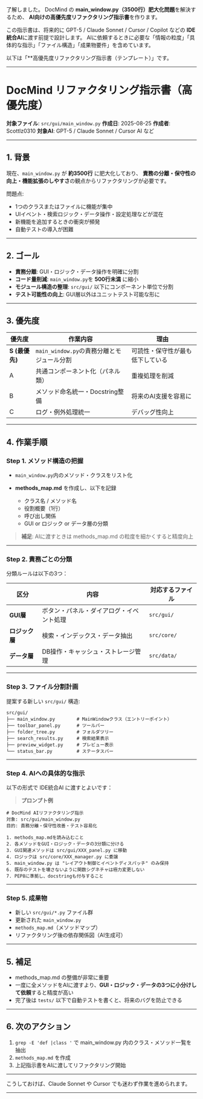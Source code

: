 了解しました。
DocMind の **main_window.py（3500行）肥大化問題**を解決するため、
**AI向けの高優先度リファクタリング指示書**を作ります。

この指示書は、将来的に GPT-5 / Claude Sonnet / Cursor / Copilot などの **IDE統合AI**に渡す前提で設計します。
AIに依頼するときに必要な「情報の粒度」「具体的な指示」「ファイル構造」「成果物要件」を含めています。

以下は「**高優先度リファクタリング指示書（テンプレート）」です。

---

# **DocMind リファクタリング指示書（高優先度）**

**対象ファイル**: `src/gui/main_window.py`
**作成日**: 2025-08-25
**作成者**: Scottlz0310
**対象AI**: GPT-5 / Claude Sonnet / Cursor AI など

---

## **1. 背景**

現在、`main_window.py` が **約3500行** に肥大化しており、
**責務の分離・保守性の向上・機能拡張のしやすさ**の観点からリファクタリングが必要です。

問題点:

* 1つのクラスまたはファイルに機能が集中
* UIイベント・検索ロジック・データ操作・設定処理などが混在
* 新機能を追加するときの衝突が頻発
* 自動テストの導入が困難

---

## **2. ゴール**

* **責務分離**: GUI・ロジック・データ操作を明確に分割
* **コード量削減**: `main_window.py`を **500行未満** に縮小
* **モジュール構造の整理**: `src/gui/` 以下にコンポーネント単位で分割
* **テスト可能性の向上**: GUI層以外はユニットテスト可能な形に

---

## **3. 優先度**

| 優先度         | 作業内容                          | 理由               |
| ----------- | ----------------------------- | ---------------- |
| **S (最優先)** | `main_window.py`の責務分離とモジュール分割 | 可読性・保守性が最も低下している |
| A           | 共通コンポーネント化（パネル類）              | 重複処理を削減          |
| B           | メソッド命名統一・Docstring整備          | 将来のAI支援を容易に      |
| C           | ログ・例外処理統一                     | デバッグ性向上          |

---

## **4. 作業手順**

### **Step 1. メソッド構造の把握**

* `main_window.py`内のメソッド・クラスをリスト化
* **methods_map.md** を作成し、以下を記録

  * クラス名 / メソッド名
  * 役割概要（1行）
  * 呼び出し関係
  * GUI or ロジック or データ層の分類

> **補足**: AIに渡すときは methods_map.md の粒度を細かくすると精度向上

---

### **Step 2. 責務ごとの分類**

分類ルールは以下の3つ：

| 区分        | 内容                   | 対応するファイル    |
| --------- | -------------------- | ----------- |
| **GUI層**  | ボタン・パネル・ダイアログ・イベント処理 | `src/gui/`  |
| **ロジック層** | 検索・インデックス・データ抽出      | `src/core/` |
| **データ層**  | DB操作・キャッシュ・ストレージ管理   | `src/data/` |

---

### **Step 3. ファイル分割計画**

提案する新しい `src/gui/` 構造:

```
src/gui/
├── main_window.py        # MainWindowクラス（エントリーポイント）
├── toolbar_panel.py      # ツールバー
├── folder_tree.py        # フォルダツリー
├── search_results.py     # 検索結果表示
├── preview_widget.py     # プレビュー表示
└── status_bar.py         # ステータスバー
```

---

### **Step 4. AIへの具体的な指示**

以下の形式で IDE統合AI に渡すとよいです：

> **プロンプト例**

```
# DocMind AIリファクタリング指示
対象: src/gui/main_window.py
目的: 責務分離・保守性改善・テスト容易化

1. methods_map.mdを読み込むこと
2. 各メソッドをGUI・ロジック・データの3分類に分ける
3. GUI関連メソッドは src/gui/XXX_panel.py に移動
4. ロジックは src/core/XXX_manager.py に委譲
5. main_window.py は "レイアウト制御とイベントディスパッチ" のみ保持
6. 既存のテストを壊さないように関数シグネチャは極力変更しない
7. PEP8に準拠し、docstringも付与すること
```

---

### **Step 5. 成果物**

* 新しい `src/gui/*.py` ファイル群
* 更新された `main_window.py`
* `methods_map.md`（メソッドマップ）
* リファクタリング後の依存関係図（AI生成可）

---

## **5. 補足**

* methods_map.md の整備が非常に重要
* 一度に全メソッドをAIに渡すより、**GUI・ロジック・データの3つに小分けして依頼**すると精度が高い
* 完了後は `tests/` 以下で自動テストを書くと、将来のバグを防止できる

---

## **6. 次のアクション**

1. `grep -E 'def |class '` で main_window.py 内のクラス・メソッド一覧を抽出
2. `methods_map.md` を作成
3. 上記指示書をAIに渡してリファクタリング開始

---

こうしておけば、Claude Sonnet や Cursor でも迷わず作業を進められます。

---
